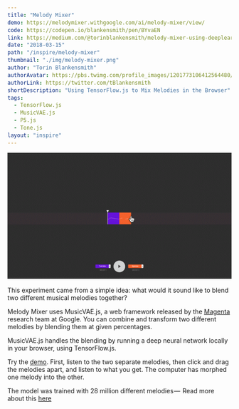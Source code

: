 ```yaml
---
title: "Melody Mixer"
demo: https://melodymixer.withgoogle.com/ai/melody-mixer/view/
code: https://codepen.io/blankensmith/pen/BYvaEN
link: https://medium.com/@torinblankensmith/melody-mixer-using-deeplearn-js-to-mix-melodies-in-the-browser-8ad5b42b4d0b
date: "2018-03-15"
path: "/inspire/melody-mixer"
thumbnail: "./img/melody-mixer.png"
author: "Torin Blankensmith"
authorAvatar: https://pbs.twimg.com/profile_images/1201773106412564480/CHNhf7j5_400x400.jpg
authorLink: https://twitter.com/tBlankensmith
shortDescription: "Using TensorFlow.js to Mix Melodies in the Browser"
tags:
  - TensorFlow.js
  - MusicVAE.js
  - P5.js
  - Tone.js
layout: "inspire"
---
```


![Animation](./img/melody-mixer.gif)

This experiment came from a simple idea: what would it sound like to
blend two different musical melodies together?

Melody Mixer uses MusicVAE.js, a web framework released by the [Magenta](https://magenta.tensorflow.org/)
research team at Google. You can combine and transform two different
melodies by blending them at given percentages.

MusicVAE.js handles the blending by running a deep neural network locally in your
browser, using TensorFlow.js.

Try the [demo](https://melodymixer.withgoogle.com/ai/melody-mixer/view/).
First, listen to the two separate melodies, then click and drag the
melodies apart, and listen to what you get.
The computer has morphed one melody into the other.

The model was trained with 28 million different melodies — 
Read more about this [here](https://magenta.tensorflow.org/music-vae)
